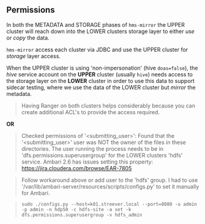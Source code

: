 ## Permissions

In both the METADATA and STORAGE phases of `hms-mirror` the UPPER cluster will reach down into the LOWER clusters storage layer to either _use_ or _copy_ the data.

`hms-mirror` access each cluster via JDBC and use the UPPER cluster for *storage* layer access.

When the UPPER cluster is using 'non-impersonation' (hive `doas=false`), the *hive* service account on the **UPPER** cluster (usually `hive`) needs access to the storage layer on the **LOWER** cluster in order to use this data to support sidecar testing, where we use the data of the LOWER cluster but *mirror* the metadata.

> Having Ranger on both clusters helps considerably because you can create additional ACL's to provide the access required.

**OR**
  
>Checked permissions of '<submitting_user>': Found that the '<submitting_user>' user was NOT the owner of the files in these directories. The user running the process needs to be in 'dfs.permissions.superusergroup' for the LOWER clusters 'hdfs' service.  Ambari 2.6 has issues setting this property: https://jira.cloudera.com/browse/EAR-7805
  
> Follow workaround above or add user to the 'hdfs' group. I had to use '/var/lib/ambari-server/resources/scripts/configs.py' to set it manually for Ambari.
  
> `sudo ./configs.py --host=k01.streever.local --port=8080 -u admin -p admin -n hdp50 -c hdfs-site -a set -k dfs.permissions.superusergroup -v hdfs_admin`
